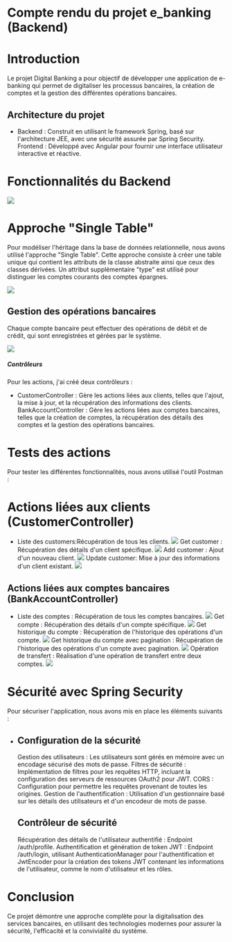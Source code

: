 

<h1>Compte rendu du projet e_banking (Backend)</h1>
      <h1>Introduction</h1>
<p>Le projet Digital Banking a pour objectif de développer une application de e-banking qui permet de digitaliser les processus bancaires, la création de comptes et la gestion des différentes opérations bancaires.</p>
<h2>Architecture du projet</h2>
<ul>
<li>
Backend : Construit en utilisant le framework Spring, basé sur l'architecture JEE, avec une sécurité assurée par Spring Security.
Frontend : Développé avec Angular pour fournir une interface utilisateur interactive et réactive.
</li>
</ul>
<h1>Fonctionnalités du Backend</h1>
<img src="src/main/java/org/sid/ebankingbackend/captures/diagrammeClasse.png">
<h1>Approche "Single Table"</h1>
<p>Pour modéliser l'héritage dans la base de données relationnelle, nous avons utilisé l'approche "Single Table". Cette approche consiste à créer une table unique qui contient les attributs de la classe abstraite ainsi que ceux des classes dérivées. Un attribut supplémentaire "type" est utilisé pour distinguer les comptes courants des comptes épargnes.</p>
<img src="src/main/java/org/sid/ebankingbackend/captures/img.png">
<h2>Gestion des opérations bancaires</h2>
<p>Chaque compte bancaire peut effectuer des opérations de débit et de crédit, qui sont enregistrées et gérées par le système.</p>
<img src="src/main/java/org/sid/ebankingbackend/captures/img_1.png">
<h5>Contrôleurs</h5>
<p>Pour les actions, j'ai créé deux contrôleurs :</p>
<ul>
<li>
CustomerController :
Gère les actions liées aux clients, telles que l'ajout, la mise à jour, et la récupération des informations des clients.
BankAccountController :
Gère les actions liées aux comptes bancaires, telles que la création de comptes, la récupération des détails des comptes et la gestion des opérations bancaires.
</li>
</ul>
<h1>Tests des actions</h1>
<p>Pour tester les différentes fonctionnalités, nous avons utilisé l'outil Postman :</p>
<h1>Actions liées aux clients (CustomerController)</h1>
<ul>
<li>
Liste des customers:Récupération de tous les clients.
<img src="src/main/java/org/sid/ebankingbackend/captures/img_2.png">
Get customer  : Récupération des détails d'un client spécifique.
<img src="src/main/java/org/sid/ebankingbackend/captures/img_3.png">
Add customer : Ajout d'un nouveau client.
<img src="captures /img_4.png">
Update customer: Mise à jour des informations d'un client existant.
<img src="src/main/java/org/sid/ebankingbackend/captures/img_5.png">
</li>
</ul>
<h2>Actions liées aux comptes bancaires (BankAccountController)</h2>
<ul>
<li>
Liste des comptes : Récupération de tous les comptes bancaires.
<img src="src/main/java/org/sid/ebankingbackend/captures/img_6.png">
Get compte : Récupération des détails d'un compte spécifique.
<img src="src/main/java/org/sid/ebankingbackend/captures/img_7.png">
Get historique du compte : Récupération de l'historique des opérations d'un compte.
<img src="src/main/java/org/sid/ebankingbackend/captures/img_8.png">
Get historique du compte avec pagination : Récupération de l'historique des opérations d'un compte avec pagination.
<img src="src/main/java/org/sid/ebankingbackend/captures/img_9.png">
Opération de transfert : Réalisation d'une opération de transfert entre deux comptes.
<img src="src/main/java/org/sid/ebankingbackend/captures/img_10.png">
</li>
</ul>
<h1>Sécurité avec Spring Security</h1>
<p>Pour sécuriser l'application, nous avons mis en place les éléments suivants :</p>
<ul>
<li>
<h2>Configuration de la sécurité</h2>
Gestion des utilisateurs : Les utilisateurs sont gérés en mémoire avec un encodage sécurisé des mots de passe.
Filtres de sécurité : Implémentation de filtres pour les requêtes HTTP, incluant la configuration des serveurs de ressources OAuth2 pour JWT.
CORS : Configuration pour permettre les requêtes provenant de toutes les origines.
Gestion de l'authentification : Utilisation d'un gestionnaire basé sur les détails des utilisateurs et d'un encodeur de mots de passe.
<h2>Contrôleur de sécurité</h2>
Récupération des détails de l'utilisateur authentifié : Endpoint /auth/profile.
Authentification et génération de token JWT : Endpoint /auth/login, utilisant AuthenticationManager pour l'authentification et JwtEncoder pour la création des tokens JWT contenant les informations de l'utilisateur, comme le nom d'utilisateur et les rôles.
</li>
</ul>
<h1>Conclusion</h1>
<p>Ce projet démontre une approche complète pour la digitalisation des services bancaires, en utilisant des technologies modernes pour assurer la sécurité, l'efficacité et la convivialité du système.</p>






